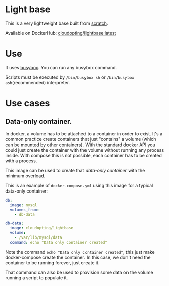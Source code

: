 # Light base

This is a very lightweight base built from [scratch](https://hub.docker.com/_/scratch/).

Available on DockerHub: [cloudopting/lightbase:latest](https://hub.docker.com/r/cloudopting/lightbase/)

# Use

It uses [busybox](http://www.busybox.net/). You can run any busybox command.

Scripts must be executed by `/bin/busybox sh` or `/bin/busybox ash`(recommended) interpreter.

# Use cases

## Data-only container.

In docker, a volume has to be attached to a container in order to exist. It's a common practice create containers that just "contains" a volume (which can be mounted by other containers). With the standard docker API you could just create the container with the volume without running any process inside. With compose this is not possible, each container has to be created with a process.

This image can be used to create that _data-only container_ with the minimum overload.


This is an example of `docker-compose.yml` using this image for a typical data-only container:

```yaml
db:
  image: mysql
  volumes_from:
    - db-data

db-data:
  image: cloudopting/lightbase
  volume:
    - /var/lib/mysql/data
  command: echo "Data only container created"
```

Note the command `echo "Data only container created"`, this just make docker-compose create the container. In this case, we don't need the container to be running forever, just create it.

That command can also be used to provision some data on the volume running a script to populate it.
